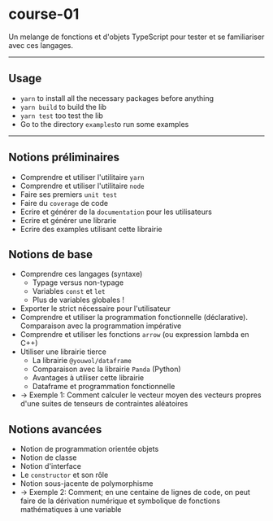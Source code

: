 # course-01

Un melange de fonctions et d'objets TypeScript pour tester et se familiariser avec ces langages.

___

## Usage
- `yarn` to install all the necessary packages before anything
- `yarn build` to build the lib
- `yarn test` too test the lib
- Go to the directory `examples`to run some examples

___

## Notions préliminaires
- Comprendre et utiliser l'utilitaire `yarn`
- Comprendre et utiliser l'utilitaire `node`
- Faire ses premiers `unit test`
- Faire du `coverage` de code
- Ecrire et générer de la `documentation` pour les utilisateurs
- Ecrire et générer une librarie
- Ecrire des examples utilisant cette librairie

## Notions de base
- Comprendre ces langages (syntaxe)
    - Typage versus non-typage
    - Variables `const` et `let`
    - Plus de variables globales !
- Exporter le strict nécessaire pour l'utilisateur
- Comprendre et utiliser la programmation fonctionnelle (déclarative). Comparaison avec la programmation impérative
- Comprendre et utiliser les fonctions `arrow` (ou expression lambda en C++)
- Utiliser une librairie tierce
    - La librairie `@youwol/dataframe`
    - Comparaison avec la librairie `Panda` (Python)
    - Avantages à utiliser cette librairie
    - Dataframe et programmation fonctionnelle
- → Exemple 1: Comment calculer le vecteur moyen des vecteurs propres d'une suites de tenseurs de contraintes aléatoires

## Notions avancées
- Notion de programmation orientée objets
- Notion de classe
- Notion d'interface
- Le `constructor` et son rôle
- Notion sous-jacente de polymorphisme
- → Exemple 2: Comment; en une centaine de lignes de code, on peut faire de la dérivation numérique et symbolique de fonctions mathématiques à une variable
